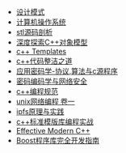 * [设计模式]()
* [计算机操作系统](THE_COMPUTER_OPERATING_SYSTEM)
* [stl源码剖析](ANALYSIS_OF_STL_SOURCE_CODE)
* [深度探索C++对象模型]()
* [c++ Templates](CPP_STD_TEMPLATE/README.md)
* [c++代码整洁之道]()
* [应用密码学-协议,算法与c源程序](APPLIED_CRYPTOGRAPHY_PROTOCOLS_ALGORITHMS_AND_SOURCE_CODE_IN_C/README.md)
* [密码编码学与网络安全]()
* [c++编程规范]()
* [unix网络编程 卷一](UNIX_NETWORK_PROGRAMMING_V1/README.md)
* [ipfs原理与实践](PRINCIPLES_AND_PRACTICES_OF_IPFS/README.md)
* [c++标准模版库编程实战](USING_THE_CPP_STANDARD_TEMPLATE_LIBRARIES/README.md)
* [Effective Modern C++](EFFECTIVE_MODERN_CPP/README.md)
* [Boost程序库完全开发指南](COMPLETE_DEVELOPMENT_GUIDE_OF_BOOST_LIBRARY/README.md)
